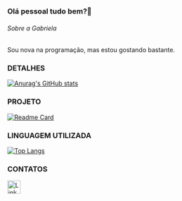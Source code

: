 ### Olá pessoal tudo bem?👋
###### Sobre a Gabriela
Sou nova na programação, mas estou gostando bastante.

### DETALHES

[![Anurag's GitHub stats](https://github-readme-stats.vercel.app/api?username=gabriela-scsouz&show_icons=true&theme=dark)](https://github.com/anuraghazra/github-readme-stats)

### PROJETO

[![Readme Card](https://github-readme-stats.vercel.app/api/pin/?username=gabriela-scsouz&repo=TikTok&theme=dark)](https://github.com/anuraghazra/github-readme-stats)

### LINGUAGEM UTILIZADA

[![Top Langs](https://github-readme-stats.vercel.app/api/top-langs/?username=gabriela-scsouz&layout=compact)](https://github.com/anuraghazra/github-readme-stats)

### CONTATOS

[<img src='https://img.shields.io/badge/LinkedIn-0077B5?style-for-the-badge&logo-linkedin&logoColor=white' alt='Linkedin' height='30'>](https://www.linkedin.com/in/gabriela-ssouza/)
